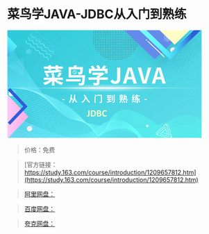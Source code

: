 # 菜鸟学JAVA-JDBC从入门到熟练

![img](../../../assets/study163/free/28a9a699a55f47be966356786398d135.jpg)

> 价格：免费

> [官方链接：https://study.163.com/course/introduction/1209657812.htm](https://study.163.com/course/introduction/1209657812.htm)

> [阿里网盘：]()

> [百度网盘：]()

> [夸克网盘：]()
